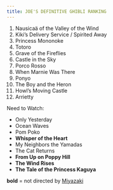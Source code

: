 ```yaml
---
title: JOE'S DEFINITIVE GHIBLI RANKING
---
```



1. Nausicaä of the Valley of the Wind
2. Kiki’s Delivery Service / Spirited Away
3. Princess Mononoke
4. Totoro
5. Grave of the Fireflies
6. Castle in the Sky
7. Porco Rosso
8. When Marnie Was There
9. Ponyo
10. The Boy and the Heron
11. Howl’s Moving Castle
12. Arrietty

Need to Watch:
- Only Yesterday
- Ocean Waves
- Pom Poko
- **Whisper of the Heart**
- My Neighbors the Yamadas
- The Cat Returns
- **From Up on Poppy Hill**
- **The Wind Rises**
- **The Tale of the Princess Kaguya**

**bold** = not directed by [Miyazaki](https://en.wikipedia.org/wiki/Hayao_Miyazaki)